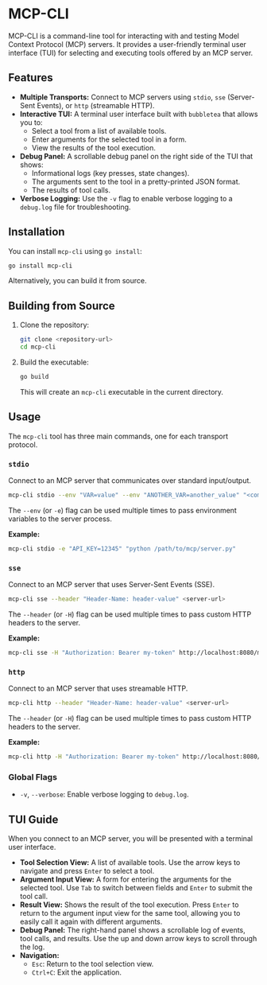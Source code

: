 # MCP-CLI

MCP-CLI is a command-line tool for interacting with and testing Model Context Protocol (MCP) servers. It provides a user-friendly terminal user interface (TUI) for selecting and executing tools offered by an MCP server.

## Features

- **Multiple Transports:** Connect to MCP servers using `stdio`, `sse` (Server-Sent Events), or `http` (streamable HTTP).
- **Interactive TUI:** A terminal user interface built with `bubbletea` that allows you to:
  - Select a tool from a list of available tools.
  - Enter arguments for the selected tool in a form.
  - View the results of the tool execution.
- **Debug Panel:** A scrollable debug panel on the right side of the TUI that shows:
  - Informational logs (key presses, state changes).
  - The arguments sent to the tool in a pretty-printed JSON format.
  - The results of tool calls.
- **Verbose Logging:** Use the `-v` flag to enable verbose logging to a `debug.log` file for troubleshooting.

## Installation

You can install `mcp-cli` using `go install`:

```sh
go install mcp-cli
```

Alternatively, you can build it from source.

## Building from Source

1.  Clone the repository:
    ```sh
    git clone <repository-url>
    cd mcp-cli
    ```
2.  Build the executable:
    ```sh
    go build
    ```
    This will create an `mcp-cli` executable in the current directory.

## Usage

The `mcp-cli` tool has three main commands, one for each transport protocol.

### `stdio`

Connect to an MCP server that communicates over standard input/output.

```sh
mcp-cli stdio --env "VAR=value" --env "ANOTHER_VAR=another_value" "<command-to-start-server>"
```

The `--env` (or `-e`) flag can be used multiple times to pass environment variables to the server process.

**Example:**

```sh
mcp-cli stdio -e "API_KEY=12345" "python /path/to/mcp/server.py"
```

### `sse`

Connect to an MCP server that uses Server-Sent Events (SSE).

```sh
mcp-cli sse --header "Header-Name: header-value" <server-url>
```

The `--header` (or `-H`) flag can be used multiple times to pass custom HTTP headers to the server.

**Example:**

```sh
mcp-cli sse -H "Authorization: Bearer my-token" http://localhost:8080/mcp
```

### `http`

Connect to an MCP server that uses streamable HTTP.

```sh
mcp-cli http --header "Header-Name: header-value" <server-url>
```

The `--header` (or `-H`) flag can be used multiple times to pass custom HTTP headers to the server.

**Example:**

```sh
mcp-cli http -H "Authorization: Bearer my-token" http://localhost:8080/mcp
```

### Global Flags

- `-v`, `--verbose`: Enable verbose logging to `debug.log`.

## TUI Guide

When you connect to an MCP server, you will be presented with a terminal user interface.

-   **Tool Selection View:** A list of available tools. Use the arrow keys to navigate and press `Enter` to select a tool.
-   **Argument Input View:** A form for entering the arguments for the selected tool. Use `Tab` to switch between fields and `Enter` to submit the tool call.
-   **Result View:** Shows the result of the tool execution. Press `Enter` to return to the argument input view for the same tool, allowing you to easily call it again with different arguments.
-   **Debug Panel:** The right-hand panel shows a scrollable log of events, tool calls, and results. Use the up and down arrow keys to scroll through the log.
-   **Navigation:**
    -   `Esc`: Return to the tool selection view.
    -   `Ctrl+C`: Exit the application.
